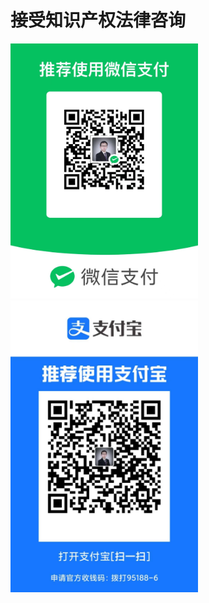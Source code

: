 # 接受知识产权法律咨询
 <img src="./微信收款码.jpg" alt="Drawing" style="width: 300px;"/><img src="./支付宝收款码.jpg" alt="Drawing" style="width: 300px;"/> 
